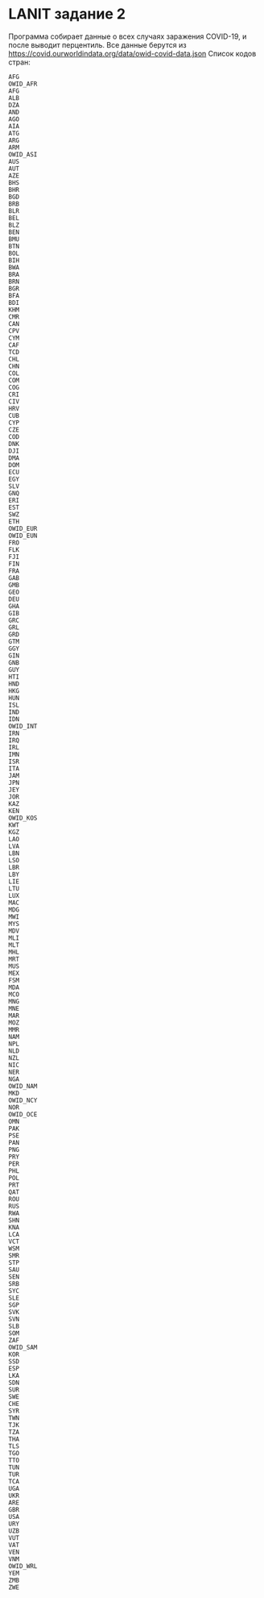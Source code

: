 # LANIT задание 2
Программа собирает данные о всех случаях заражения COVID-19, и после выводит перцентиль.
Все данные берутся из https://covid.ourworldindata.org/data/owid-covid-data.json
Список кодов стран:
```
AFG
OWID_AFR
AFG
ALB
DZA
AND
AGO
AIA
ATG
ARG
ARM
OWID_ASI
AUS
AUT
AZE
BHS
BHR
BGD
BRB
BLR
BEL
BLZ
BEN
BMU
BTN
BOL
BIH
BWA
BRA
BRN
BGR
BFA
BDI
KHM
CMR
CAN
CPV
CYM
CAF
TCD
CHL
CHN
COL
COM
COG
CRI
CIV
HRV
CUB
CYP
CZE
COD
DNK
DJI
DMA
DOM
ECU
EGY
SLV
GNQ
ERI
EST
SWZ
ETH
OWID_EUR
OWID_EUN
FRO
FLK
FJI
FIN
FRA
GAB
GMB
GEO
DEU
GHA
GIB
GRC
GRL
GRD
GTM
GGY
GIN
GNB
GUY
HTI
HND
HKG
HUN
ISL
IND
IDN
OWID_INT
IRN
IRQ
IRL
IMN
ISR
ITA
JAM
JPN
JEY
JOR
KAZ
KEN
OWID_KOS
KWT
KGZ
LAO
LVA
LBN
LSO
LBR
LBY
LIE
LTU
LUX
MAC
MDG
MWI
MYS
MDV
MLI
MLT
MHL
MRT
MUS
MEX
FSM
MDA
MCO
MNG
MNE
MAR
MOZ
MMR
NAM
NPL
NLD
NZL
NIC
NER
NGA
OWID_NAM
MKD
OWID_NCY
NOR
OWID_OCE
OMN
PAK
PSE
PAN
PNG
PRY
PER
PHL
POL
PRT
QAT
ROU
RUS
RWA
SHN
KNA
LCA
VCT
WSM
SMR
STP
SAU
SEN
SRB
SYC
SLE
SGP
SVK
SVN
SLB
SOM
ZAF
OWID_SAM
KOR
SSD
ESP
LKA
SDN
SUR
SWE
CHE
SYR
TWN
TJK
TZA
THA
TLS
TGO
TTO
TUN
TUR
TCA
UGA
UKR
ARE
GBR
USA
URY
UZB
VUT
VAT
VEN
VNM
OWID_WRL
YEM
ZMB
ZWE
```
